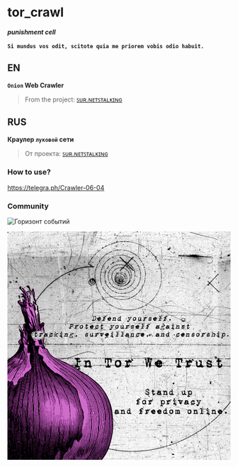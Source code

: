 # tor_crawl

***punishment cell***

**`Si mundus vos odit, scitote quia me priorem vobis odio habuit.`** 

## EN
**`Onion` Web Crawler**
> From the project: [ꜱᴜʀ.ɴᴇᴛꜱᴛᴀʟᴋɪɴɢ](https://t.me/sur_NET)

## RUS
**Краулер `луковой` сети**
> От проекта: [ꜱᴜʀ.ɴᴇᴛꜱᴛᴀʟᴋɪɴɢ](https://t.me/sur_NET)

### How to use?
https://telegra.ph/Crawler-06-04

### Community
![Горизонт событий](https://t.me/+GluQGGiKV95mZGYy)

![](https://github.com/Apanazar/stuprum/blob/master/crawler1.png)
